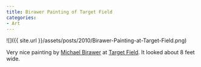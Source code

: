 ```yaml
---
title: Birawer Painting of Target Field
categories:
- Art
---
```


![]({{ site.url }}/assets/posts/2010/Birawer-Painting-at-Target-Field.png)
  



Very nice painting by [Michael Birawer](http://www.michaelbirawer.com/) at [Target Field](http://www.targetfield.com/). It looked about 8 feet wide.
